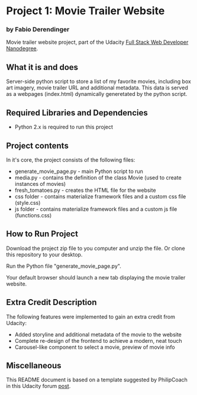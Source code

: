 # Project 1: Movie Trailer Website
### by Fabio Derendinger

Movie trailer website project, part of the Udacity [Full Stack Web Developer
Nanodegree](https://www.udacity.com/course/full-stack-web-developer-nanodegree--nd004).

## What it is and does

Server-side python script to store a list of my favorite movies, including box art imagery, movie trailer URL and additional metadata. This data is served as a webpages (index.html) dynamically generetated by the python script.

## Required Libraries and Dependencies

- Python 2.x is required to run this project

## Project contents

In it's core, the project consists of the following files:

* generate_movie_page.py - main Python script to run
* media.py - contains the definition of the class Movie (used to create instances of movies)
* fresh_tomatoes.py - creates the HTML file for the website
* css folder - contains materialize framework files and a custom css file (style.css)
* js folder - contains materialize framework files and a custom js file (functions.css)

## How to Run Project

Download the project zip file to you computer and unzip the file. Or clone this
repository to your desktop.

Run the Python file "generate_movie_page.py".

Your default browser should launch a new tab displaying the movie trailer website.

## Extra Credit Description

The following features were implemented to gain an extra credit from Udacity:

* Added storyline and additional metadata of the movie to the website
* Complete re-design of the frontend to achieve a modern, neat touch
* Carousel-like component to select a movie, preview of movie info

## Miscellaneous

This README document is based on a template suggested by PhilipCoach in this
Udacity forum [post](https://discussions.udacity.com/t/readme-files-in-project-1/23524).
